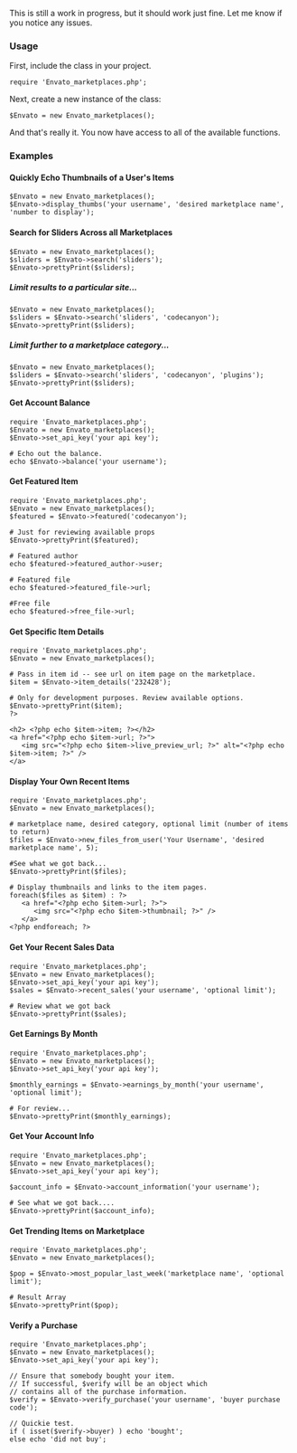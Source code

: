 This is still a work in progress, but it should work just fine. Let me know if you notice any issues. 

### Usage 
First, include the class in your project. 

`require 'Envato_marketplaces.php';`

Next, create a new instance of the class:

`$Envato = new Envato_marketplaces();`

And that's really it. You now have access to all of the available functions. 

### Examples 

#### Quickly Echo Thumbnails of a User's Items
    $Envato = new Envato_marketplaces();
    $Envato->display_thumbs('your username', 'desired marketplace name', 'number to display');

#### Search for Sliders Across all Marketplaces
    $Envato = new Envato_marketplaces();
    $sliders = $Envato->search('sliders');
    $Envato->prettyPrint($sliders);

##### Limit results to a particular site...
    $Envato = new Envato_marketplaces();
    $sliders = $Envato->search('sliders', 'codecanyon');
    $Envato->prettyPrint($sliders);

##### Limit further to a marketplace category...
    $Envato = new Envato_marketplaces();
    $sliders = $Envato->search('sliders', 'codecanyon', 'plugins');
    $Envato->prettyPrint($sliders);

#### Get Account Balance
    require 'Envato_marketplaces.php';
    $Envato = new Envato_marketplaces();
    $Envato->set_api_key('your api key');

    # Echo out the balance.
    echo $Envato->balance('your username');

#### Get Featured Item
    require 'Envato_marketplaces.php';
    $Envato = new Envato_marketplaces();
    $featured = $Envato->featured('codecanyon');

    # Just for reviewing available props
    $Envato->prettyPrint($featured);

    # Featured author
    echo $featured->featured_author->user;

    # Featured file
    echo $featured->featured_file->url;

    #Free file
    echo $featured->free_file->url;

#### Get Specific Item Details
    require 'Envato_marketplaces.php';
    $Envato = new Envato_marketplaces();

    # Pass in item id -- see url on item page on the marketplace.
    $item = $Envato->item_details('232428');

    # Only for development purposes. Review available options.
    $Envato->prettyPrint($item);
    ?>

    <h2> <?php echo $item->item; ?></h2>
    <a href="<?php echo $item->url; ?>">
       <img src="<?php echo $item->live_preview_url; ?>" alt="<?php echo $item->item; ?>" />
    </a>

#### Display Your Own Recent Items
    require 'Envato_marketplaces.php';
    $Envato = new Envato_marketplaces();
   
    # marketplace name, desired category, optional limit (number of items to return)
    $files = $Envato->new_files_from_user('Your Username', 'desired marketplace name', 5);

    #See what we got back...
    $Envato->prettyPrint($files);

    # Display thumbnails and links to the item pages.
    foreach($files as $item) : ?>
       <a href="<?php echo $item->url; ?>">   
          <img src="<?php echo $item->thumbnail; ?>" />
       </a>
    <?php endforeach; ?>

#### Get Your Recent Sales Data
    require 'Envato_marketplaces.php';
    $Envato = new Envato_marketplaces();
    $Envato->set_api_key('your api key');
    $sales = $Envato->recent_sales('your username', 'optional limit');

    # Review what we got back
    $Envato->prettyPrint($sales);

#### Get Earnings By Month
    require 'Envato_marketplaces.php';
    $Envato = new Envato_marketplaces();
    $Envato->set_api_key('your api key');

    $monthly_earnings = $Envato->earnings_by_month('your username', 'optional limit');

    # For review...
    $Envato->prettyPrint($monthly_earnings);

#### Get Your Account Info
    require 'Envato_marketplaces.php';
    $Envato = new Envato_marketplaces();
    $Envato->set_api_key('your api key');

    $account_info = $Envato->account_information('your username');

    # See what we got back....
    $Envato->prettyPrint($account_info);

#### Get Trending Items on Marketplace
    require 'Envato_marketplaces.php';
    $Envato = new Envato_marketplaces();
    
    $pop = $Envato->most_popular_last_week('marketplace name', 'optional limit');

    # Result Array
    $Envato->prettyPrint($pop);

#### Verify a Purchase
    require 'Envato_marketplaces.php';
    $Envato = new Envato_marketplaces();
    $Envato->set_api_key('your api key');

    // Ensure that somebody bought your item.
    // If successful, $verify will be an object which
    // contains all of the purchase information.
    $verify = $Envato->verify_purchase('your username', 'buyer purchase code');

    // Quickie test. 
    if ( isset($verify->buyer) ) echo 'bought';
    else echo 'did not buy';

